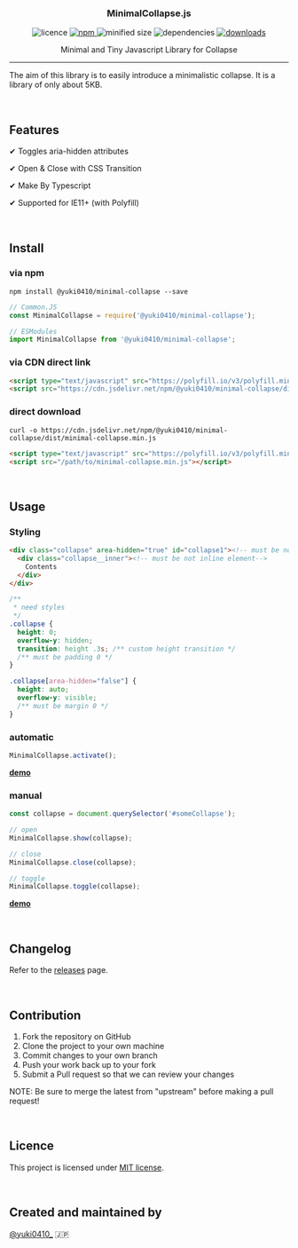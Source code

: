 <h3 align="center">
  MinimalCollapse.js
</h3>

<p align="center">
  <img src="https://img.shields.io/npm/l/@yuki0410/minimal-collapse" alt="licence">

  <a href="https://www.npmjs.com/package/@yuki0410/minimal-collapse" target="_blank">
    <img src="https://img.shields.io/npm/v/@yuki0410/minimal-collapse.svg" alt="npm">
  </a>

  <img src="https://img.shields.io/bundlephobia/min/@yuki0410/minimal-collapse" alt="minified size">

  <img src="https://img.shields.io/david/ohnaka0410/minimal-collapse" alt="dependencies">

  <a href="https://www.npmjs.com/package/@yuki0410/minimal-collapse">
    <img src="https://img.shields.io/npm/dt/@yuki0410/minimal-collapse" alt="downloads">
  </a>
</p>

<p align="center">
  Minimal and Tiny Javascript Library for Collapse
</p>

---

The aim of this library is to easily introduce a minimalistic collapse. It is a library of only about 5KB.

&nbsp;

## Features
✔ Toggles aria-hidden attributes

✔ Open & Close with CSS Transition

✔ Make By Typescript

✔ Supported for IE11+ (with Polyfill)

&nbsp;

## Install

### via npm
```shell
npm install @yuki0410/minimal-collapse --save
```

```javascript
// Common.JS
const MinimalCollapse = require('@yuki0410/minimal-collapse');

// ESModules
import MinimalCollapse from '@yuki0410/minimal-collapse';
```

### via CDN direct link
```html
<script type="text/javascript" src="https://polyfill.io/v3/polyfill.min.js?features=es2015"></script>
<script src="https://cdn.jsdelivr.net/npm/@yuki0410/minimal-collapse/dist/minimal-collapse.min.js"></script>
```

### direct download
```shell
curl -o https://cdn.jsdelivr.net/npm/@yuki0410/minimal-collapse/dist/minimal-collapse.min.js
```

```html
<script type="text/javascript" src="https://polyfill.io/v3/polyfill.min.js?features=es2015"></script>
<script src="/path/to/minimal-collapse.min.js"></script>
```

&nbsp;

## Usage
### Styling
```html
<div class="collapse" area-hidden="true" id="collapse1"><!-- must be not inline element-->
  <div class="collapse__inner"><!-- must be not inline element-->
    Contents
  </div>
</div>
```
```css
/**
 * need styles
 */
.collapse {
  height: 0;
  overflow-y: hidden;
  transition: height .3s; /** custom height transition */
  /** must be padding 0 */
}

.collapse[area-hidden="false"] {
  height: auto;
  overflow-y: visible;
  /** must be margin 0 */
}
```

### automatic
```javascript
MinimalCollapse.activate();
```
**[demo](https://ohnaka0410.github.io/minimal-collapse/demo/automatic.html)**

### manual
```javascript
const collapse = document.querySelector('#someCollapse');

// open
MinimalCollapse.show(collapse);

// close
MinimalCollapse.close(collapse);

// toggle
MinimalCollapse.toggle(collapse);
```
**[demo](https://ohnaka0410.github.io/minimal-collapse/demo/manual.html)**

&nbsp;

## Changelog
Refer to the [releases](https://github.com/ohnaka0410/minimal-collapse/releases) page.

&nbsp;

## Contribution
1. Fork the repository on GitHub
1. Clone the project to your own machine
1. Commit changes to your own branch
1. Push your work back up to your fork
1. Submit a Pull request so that we can review your changes

NOTE: Be sure to merge the latest from "upstream" before making a pull request!

&nbsp;

## Licence
This project is licensed under [MIT license](https://opensource.org/licenses/MIT).

&nbsp;

## Created and maintained by

[@yuki0410_](https://twitter.com/yuki0410_) 🇯🇵
